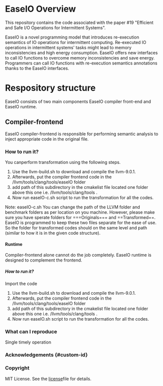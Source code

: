 
# EaseIO Overview
This repository contains the code associated with the paper #19 "Efficient and Safe I/O Operations for Intermittent Systems".

EaseIO is a novel programming model that introduces re-execution semantics of IO operations for intermittent computing. Re-executed IO operations in intermittent systems' tasks might lead to memory inconsistencies and high energy consumption. EaseIO offers new interfaces to call IO functions to overcome memory inconsistencies and save energy. Programmers can call IO functions with re-execution semantics annotations thanks to the EaseIO interfaces. 
# Respository structure
<p>EaseIO consists of two main components EaseIO compiler front-end and EaseIO runtime.</p>
 
## Compiler-frontend
EaseIO compiler-frontend is responsible for performing semantic analysis to inject appropriate code in the original file. 

### How to run it?
You canperform transformation using the following steps.
<ol>
  <li>Use the llvm-build.sh to download and compile the llvm-9.0.1.</li>
  <li>Afterwards, put the compiler frontend code in the /llvm/tools/clang/tools/easeIO folder</li>
  <li>add path of this subdirectory in the cmakelist file located one folder above this one i.e. /llvm/tools/clang/tools .</li>
  <li>Now run easeIO-c.sh script to run the transformation for all the codes.</li>
</ol>

Note: easeIO-c.sh
You can change the path of the LLVM folder and benchmark folders as per location on you machine. However, please make sure you have sperate folders for ===Originals=== and ==Transformed==. EaseIO is programmed to keep these two files separate for the ease of use. So the folder for transformed codes should on the same level and path (similar to how it is in the given code structure).

#### Runtime
Compiler-frontend alone cannot do the job completely. EaseIO runtime is designed to complement the frontend.  

##### How to run it?
Import the code 
<ol>
  <li>Use the llvm-build.sh to download and compile the llvm-9.0.1.</li>
  <li>Afterwards, put the compiler frontend code in the /llvm/tools/clang/tools/easeIO folder</li>
  <li>add path of this subdirectory in the cmakelist file located one folder above this one i.e. /llvm/tools/clang/tools .</li>
  <li>Now run easeIO.sh script to run the transformation for all the codes.</li>
</ol>

### What can I reproduce

Single timely operation


### Acknowledgements {#custom-id}

### Copyright
MIT License. See the [license](https://github.com/tinysystems/easeIO/blob/main/LICENSE.txt)file for details.
 
<!---
Software dependencies
LLVM 9.0.1

Hardware Dependencies
MSP430FR5969 boards

### Setup

run the llvm-build.sh 

Software dependencies
LLVM 9.0.1

Hardware Dependencies
MSP430FR5969 boards
-->

